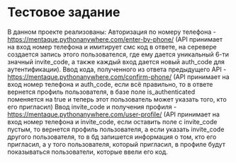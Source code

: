 # Тестовое задание
В данном проекте реализованы: Авторизация по номеру телефона - https://mentaque.pythonanywhere.com/enter-by-phone/ (API принимает на вход номер телефона и имитирует смс код в ответе, на серевере создается запись этого пользователся, где ему дается уникальный 6-ти значный invite_code, а также каждый вход дается новый auth_code для аутентификации).
Ввод кода, полученного из ответа предыдущего API - https://mentaque.pythonanywhere.com/confirm-phone/ (API принимает на вход номер телефона и auth_code, если всё правильно, то в ответе вернется профиль пользователя, в базе поле is_authenticated поменяется на true и теперь этот пользователь может указать того, кто его пригласил)
Ввод invite_code и получения профиля - https://mentaque.pythonanywhere.com/user-profile/ (API принимает на вход номер телефона и invite_code, если оставить поле с invite_code пустым, то вернется профиль пользователя, а если указать invite_code другого пользователя, то в бд запишется информация о том, кто его пригласил, а у того пользователя, который пригласил, в профиле будут показываться пользователи, которые ввели его код.
